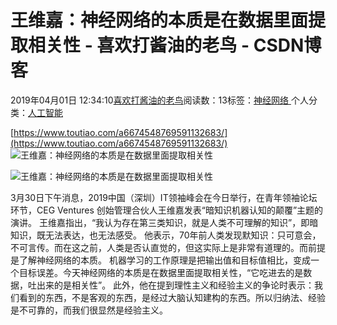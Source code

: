 
# 王维嘉：神经网络的本质是在数据里面提取相关性 - 喜欢打酱油的老鸟 - CSDN博客


2019年04月01日 12:34:10[喜欢打酱油的老鸟](https://me.csdn.net/weixin_42137700)阅读数：13标签：[神经网络																](https://so.csdn.net/so/search/s.do?q=神经网络&t=blog)个人分类：[人工智能																](https://blog.csdn.net/weixin_42137700/article/category/7820233)


[https://www.toutiao.com/a6674548769591132683/](https://www.toutiao.com/a6674548769591132683/)
![王维嘉：神经网络的本质是在数据里面提取相关性](http://p3.pstatp.com/large/pgc-image/6eb629530ffb430a8b8e9dd119723941)

![王维嘉：神经网络的本质是在数据里面提取相关性](http://p3.pstatp.com/large/pgc-image/1996857d78064f468f8be46887be2ee2)

3月30日下午消息，2019中国（深圳）IT领袖峰会在今日举行，在青年领袖论坛环节，CEG Ventures 创始管理合伙人王维嘉发表“暗知识机器认知的颠覆”主题的演讲。
王维嘉指出，“我认为存在第三类知识，就是人类不可理解的知识”，即暗知识，既无法表达，也无法感受。
他表示，70年前人类发现默知识：只可意会，不可言传。而在这之前，人类是否认直觉的，但这实际上是非常有道理的。而前提是了解神经网络的本质。
机器学习的工作原理是把输出值和目标值相比，变成一个目标误差。今天神经网络的本质是在数据里面提取相关性，“它吃进去的是数据，吐出来的是相关性”。
此外，他在提到理性主义和经验主义的争论时表示：我们看到的东西，不是客观的东西，是经过大脑认知建构的东西。所以归纳法、经验是不可靠的，而我们很显然是经验主义。


